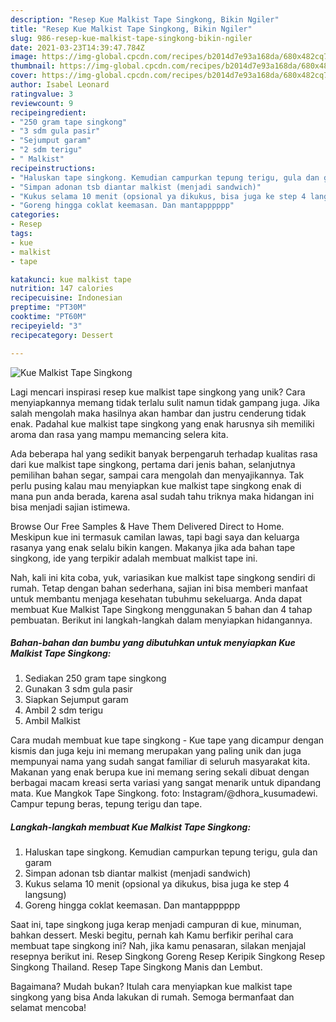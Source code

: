 ```yaml
---
description: "Resep Kue Malkist Tape Singkong, Bikin Ngiler"
title: "Resep Kue Malkist Tape Singkong, Bikin Ngiler"
slug: 986-resep-kue-malkist-tape-singkong-bikin-ngiler
date: 2021-03-23T14:39:47.784Z
image: https://img-global.cpcdn.com/recipes/b2014d7e93a168da/680x482cq70/kue-malkist-tape-singkong-foto-resep-utama.jpg
thumbnail: https://img-global.cpcdn.com/recipes/b2014d7e93a168da/680x482cq70/kue-malkist-tape-singkong-foto-resep-utama.jpg
cover: https://img-global.cpcdn.com/recipes/b2014d7e93a168da/680x482cq70/kue-malkist-tape-singkong-foto-resep-utama.jpg
author: Isabel Leonard
ratingvalue: 3
reviewcount: 9
recipeingredient:
- "250 gram tape singkong"
- "3 sdm gula pasir"
- "Sejumput garam"
- "2 sdm terigu"
- " Malkist"
recipeinstructions:
- "Haluskan tape singkong. Kemudian campurkan tepung terigu, gula dan garam"
- "Simpan adonan tsb diantar malkist (menjadi sandwich)"
- "Kukus selama 10 menit (opsional ya dikukus, bisa juga ke step 4 langsung)"
- "Goreng hingga coklat keemasan. Dan mantapppppp"
categories:
- Resep
tags:
- kue
- malkist
- tape

katakunci: kue malkist tape 
nutrition: 147 calories
recipecuisine: Indonesian
preptime: "PT30M"
cooktime: "PT60M"
recipeyield: "3"
recipecategory: Dessert

---
```



![Kue Malkist Tape Singkong](https://img-global.cpcdn.com/recipes/b2014d7e93a168da/680x482cq70/kue-malkist-tape-singkong-foto-resep-utama.jpg)

Lagi mencari inspirasi resep kue malkist tape singkong yang unik? Cara menyiapkannya memang tidak terlalu sulit namun tidak gampang juga. Jika salah mengolah maka hasilnya akan hambar dan justru cenderung tidak enak. Padahal kue malkist tape singkong yang enak harusnya sih memiliki aroma dan rasa yang mampu memancing selera kita.

Ada beberapa hal yang sedikit banyak berpengaruh terhadap kualitas rasa dari kue malkist tape singkong, pertama dari jenis bahan, selanjutnya pemilihan bahan segar, sampai cara mengolah dan menyajikannya. Tak perlu pusing kalau mau menyiapkan kue malkist tape singkong enak di mana pun anda berada, karena asal sudah tahu triknya maka hidangan ini bisa menjadi sajian istimewa.

Browse Our Free Samples &amp; Have Them Delivered Direct to Home. Meskipun kue ini termasuk camilan lawas, tapi bagi saya dan keluarga rasanya yang enak selalu bikin kangen. Makanya jika ada bahan tape singkong, ide yang terpikir adalah membuat malkist tape ini.


Nah, kali ini kita coba, yuk, variasikan kue malkist tape singkong sendiri di rumah. Tetap dengan bahan sederhana, sajian ini bisa memberi manfaat untuk membantu menjaga kesehatan tubuhmu sekeluarga. Anda dapat membuat Kue Malkist Tape Singkong menggunakan 5 bahan dan 4 tahap pembuatan. Berikut ini langkah-langkah dalam menyiapkan hidangannya.

<!--inarticleads1-->

##### Bahan-bahan dan bumbu yang dibutuhkan untuk menyiapkan Kue Malkist Tape Singkong:

1. Sediakan 250 gram tape singkong
1. Gunakan 3 sdm gula pasir
1. Siapkan Sejumput garam
1. Ambil 2 sdm terigu
1. Ambil  Malkist


Cara mudah membuat kue tape singkong - Kue tape yang dicampur dengan kismis dan juga keju ini memang merupakan yang paling unik dan juga mempunyai nama yang sudah sangat familiar di seluruh masyarakat kita. Makanan yang enak berupa kue ini memang sering sekali dibuat dengan berbagai macam kreasi serta variasi yang sangat menarik untuk dipandang mata. Kue Mangkok Tape Singkong. foto: Instagram/@dhora_kusumadewi. Campur tepung beras, tepung terigu dan tape. 

<!--inarticleads2-->

##### Langkah-langkah membuat Kue Malkist Tape Singkong:

1. Haluskan tape singkong. Kemudian campurkan tepung terigu, gula dan garam
1. Simpan adonan tsb diantar malkist (menjadi sandwich)
1. Kukus selama 10 menit (opsional ya dikukus, bisa juga ke step 4 langsung)
1. Goreng hingga coklat keemasan. Dan mantapppppp


Saat ini, tape singkong juga kerap menjadi campuran di kue, minuman, bahkan dessert. Meski begitu, pernah kah Kamu berfikir perihal cara membuat tape singkong ini? Nah, jika kamu penasaran, silakan menjajal resepnya berikut ini. Resep Singkong Goreng Resep Keripik Singkong Resep Singkong Thailand. Resep Tape Singkong Manis dan Lembut. 

Bagaimana? Mudah bukan? Itulah cara menyiapkan kue malkist tape singkong yang bisa Anda lakukan di rumah. Semoga bermanfaat dan selamat mencoba!
